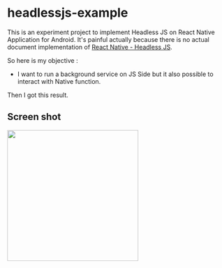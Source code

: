 # headlessjs-example
This is an experiment project to implement Headless JS on React Native Application for Android. 
It's painful actually because there is no actual document implementation of [React Native - Headless JS](https://facebook.github.io/react-native/releases/next/docs/headless-js-android.html#headless-js).

So here is my objective :
- I want to run a background service on JS Side but it also possible to interact with Native function.

Then I got this result.

## Screen shot
<img src="https://user-images.githubusercontent.com/21379421/26969212-2180dcbc-4d2f-11e7-9993-37d85cb13adb.png" width="300">
